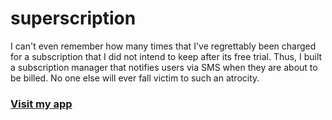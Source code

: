# superscription

I can't even remember how many times that I've regrettably been charged for a subscription that I did not intend to keep after its free trial. Thus, I built a subscription manager that notifies users via SMS when they are about to be billed. No one else will ever fall victim to such an atrocity.

### [Visit my app](https://superscription.me)
